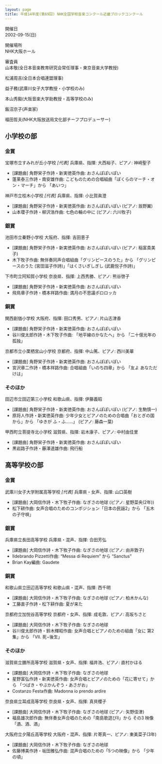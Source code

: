 ```yaml
---
layout: page
title: 平成14年度(第69回) NHK全国学校音楽コンクール近畿ブロックコンクール
---
```

開催日  
2002-09-15(日)

開催場所  
NHK大阪ホール

審査員  
山本敬(全日本音楽教育研究会常任理事・東京音楽大学教授)

松浦周吉(全日本合唱連盟理事)

益子務(武庫川女子大学教授・小学校のみ)

本山秀毅(大阪音楽大学助教授・高等学校のみ)

飯沼京子(声楽家)

福田哲夫(NHK大阪放送局文化部チーフプロデューサー)

小学校の部
----------

### 金賞

<span class="choir-name">宝塚市立すみれが丘小学校</span> *\[代表\]*
兵庫県、指揮: 大西裕子、ピアノ: 神崎聖子
-   \[課題曲\] 角野栄子作詩・新実徳英作曲: おさんぽぽいぽい
-   蓬莱泰三作詩・南安雄作曲: こどものための合唱組曲「ぼくらのマーチ・オン・マーチ」から 「あいつ」

<span class="choir-name">神戸市立桂木小学校</span> *\[代表\]*
兵庫県、指揮: 小比賀眞澄
-   \[課題曲\] 角野栄子作詩・新実徳英作曲: おさんぽぽいぽい (ピアノ: 辰野翼)
-   山本瓔子作詩・柳沢浩作曲: 七色の輪の中に (ピアノ: 六川牧子)

### 銀賞

<span class="choir-name">池田市立秦野小学校</span>
大阪府、指揮: 吉田恵子
-   \[課題曲\] 角野栄子作詩・新実徳英作曲: おさんぽぽいぽい (ピアノ: 稲富貴美子)
-   木下牧子作曲: 無伴奏同声合唱組曲「グリンピースのうた」から 「グリンピースのうた (宮田滋子作詩)」「はくさいぎしぎし (武鹿悦子作詩)」

<span class="choir-name">下市町立阿知賀小学校</span>
奈良県、指揮: 上西秀勝、ピアノ: 熊谷啓子
-   \[課題曲\] 角野栄子作詩・新実徳英作曲: おさんぽぽいぽい
-   飛鳥章子作詩・橋本祥路作曲: 満月の不思議ポロロッカ

### 銅賞

<span class="choir-name">関西創価小学校</span>
大阪府、指揮: 田口秀男、ピアノ: 片山志津香
-   \[課題曲\] 角野栄子作詩・新実徳英作曲: おさんぽぽいぽい
-   谷川俊太郎作詩・木下牧子作曲: 「地平線のかなたへ」から 「二十億光年の孤独」

<span class="choir-name">京都市立小栗栖宮山小学校</span>
京都府、指揮: 中山篤、ピアノ: 西川美華
-   \[課題曲\] 角野栄子作詩・新実徳英作曲: おさんぽぽいぽい
-   宮沢章二作詩・橋本祥路作曲: 合唱組曲「いのち四章」から 「友よ あなただけは」

### そのほか

<span class="choir-name">田辺市立田辺第三小学校</span>
和歌山県、指揮: 伊藤義昭
-   \[課題曲\] 角野栄子作詩・新実徳英作曲: おさんぽぽいぽい (ピアノ: 生駒慎一)
-   原将人作詩・新実徳英作曲: 少年少女とピアノのための合唱曲「おとぎの国から」から 「ゆきが ふ・ふ……」 (ピアノ: 藤森一葉)

<span class="choir-name">甲西町立菩提寺北小学校</span>
滋賀県、指揮: 岩木康子、ピアノ: 中村由佳里
-   \[課題曲\] 角野栄子作詩・新実徳英作曲: おさんぽぽいぽい
-   黒岩路子作詩・藤澤道雄作曲: 飛行船

高等学校の部
------------

### 金賞

<span class="choir-name">武庫川女子大学附属高等学校</span> *\[代表\]*
兵庫県・女声、指揮: 山口英樹
-   \[課題曲\] 大岡信作詩・木下牧子作曲: なぎさの地球 (ピアノ: 星野菜央(2年))
-   松下耕作曲: 女声合唱のためのコンポジション「日本の民謡2」から 「五木の子守唄」

### 銀賞

<span class="choir-name">兵庫県立長田高等学校</span>
兵庫県・混声、指揮: 合田芳弘
-   \[課題曲\] 大岡信作詩・木下牧子作曲: なぎさの地球 (ピアノ: 由井敦子)
-   Ildebrando Pizzetti作曲: “Messa di Requiem” から “Sanctus”
-   Brian Kay編曲: Gaudete

### 銅賞

<span class="choir-name">和歌山県立田辺高等学校</span>
和歌山県・混声、指揮: 西千明
-   \[課題曲\] 大岡信作詩・木下牧子作曲: なぎさの地球 (ピアノ: 柏木かんな)
-   工藤直子作詩・松下耕作曲: 夏が来た

<span class="choir-name">京都府立加悦谷高等学校</span>
京都府・女声、指揮: 成毛敦、ピアノ: 高坂ちさと
-   \[課題曲\] 大岡信作詩・木下牧子作曲: なぎさの地球
-   谷川俊太郎作詩・鈴木輝昭作曲: 女声合唱とピアノのための組曲「女に 第2集」から 「Ⅶ. 死−後生」

### そのほか

<span class="choir-name">滋賀県立膳所高等学校</span>
滋賀県・女声、指揮: 福井浩、ピアノ: 直村かほる
-   \[課題曲\] 大岡信作詩・木下牧子作曲: なぎさの地球
-   星野富弘作詩・新実徳英作曲: 女声合唱とピアノのための「花に寄せて」から 「つばき・やぶかんぞう・あさがお」
-   Costanzo Festa作曲: Madonna io prendo ardire

<span class="choir-name">奈良県立耳成高等学校</span>
奈良県・女声、指揮: 真貝櫻子
-   \[課題曲\] 大岡信作詩・木下牧子作曲: なぎさの地球 (ピアノ: 矢野佳津)
-   福島雄次郎作曲: 無伴奏女声合唱のための「南島歌遊びⅡ」から その3 映像「酒、酒、酒」

<span class="choir-name">大阪府立夕陽丘高等学校</span>
大阪府・混声、指揮: 片寄真一、ピアノ: 東美菜子(3年)
-   \[課題曲\] 大岡信作詩・木下牧子作曲: なぎさの地球
-   佐藤博美作詩・坂田雅弘作曲: 混声合唱のための「5つの映像」から 「少年の頃」
